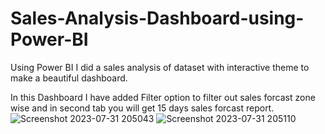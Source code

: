 # Sales-Analysis-Dashboard-using-Power-BI
Using Power BI I did a sales analysis of dataset with interactive theme to make a beautiful dashboard.

In this Dashboard I have added Filter option to filter out sales forcast zone wise and in second tab you will get 15 days sales forcast report.
![Screenshot 2023-07-31 205043](https://github.com/Chinmoy-max/Sales-Analysis-Dashboard-using-Power-BI/assets/72815215/ba03a467-4d89-412f-a1b7-09e0c51ebed0)
![Screenshot 2023-07-31 205110](https://github.com/Chinmoy-max/Sales-Analysis-Dashboard-using-Power-BI/assets/72815215/3127efad-57b3-40a5-a755-444901882e8d)
